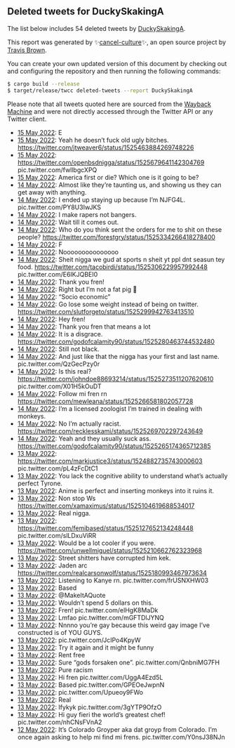 ## Deleted tweets for DuckySkakingA

The list below includes 54 deleted tweets by
[DuckySkakingA](https://twitter.com/DuckySkakingA).



This report was generated by ✨[cancel-culture](https://github.com/travisbrown/cancel-culture)✨,
an open source project by [Travis Brown](https://twitter.com/travisbrown).

You can create your own updated version of this document by checking out and configuring the
repository and then running the following commands:

```bash
$ cargo build --release
$ target/release/twcc deleted-tweets --report DuckySkakingA
```

Please note that all tweets quoted here are sourced from the
[Wayback Machine](https://web.archive.org) and were not directly accessed through the Twitter API or
any Twitter client.

* [15 May 2022](https://web.archive.org/web/20220515042611/https://twitter.com/DuckySkakingA/status/1525693840023343104): E <!--1525693840023343104-->
* [15 May 2022](https://web.archive.org/web/20220515034020/https://twitter.com/DuckySkakingA/status/1525682377846046720): Yeah he doesn’t fuck old ugly bitches. https://twitter.com/jtweaver6/status/1525463884269748226 <!--1525682377846046720-->
* [15 May 2022](https://web.archive.org/web/20220515033956/https://twitter.com/DuckySkakingA/status/1525682156470734849): https://twitter.com/openbsdnigga/status/1525679641142304769  pic.twitter.com/fwllbgcXPQ <!--1525682156470734849-->
* [15 May 2022](https://web.archive.org/web/20220515002831/https://twitter.com/DuckySkakingA/status/1525633942048604160): America first or die? Which one is it going to be? <!--1525633942048604160-->
* [14 May 2022](https://web.archive.org/web/20220514214017/https://twitter.com/DuckySkakingA/status/1525591615242395648): Almost like they’re taunting us, and showing us they can get away with anything. <!--1525591615242395648-->
* [14 May 2022](https://web.archive.org/web/20220514204532/https://twitter.com/DuckySkakingA/status/1525577701310050304): I ended up staying up because I’m NJFG4L. pic.twitter.com/PY8U3IwJKS <!--1525577701310050304-->
* [14 May 2022](https://web.archive.org/web/20220514203653/https://twitter.com/DuckySkakingA/status/1525575710542385152): I make rapers not bangers. <!--1525575710542385152-->
* [14 May 2022](https://web.archive.org/web/20220514093104/https://twitter.com/DuckySkakingA/status/1525408209091059713): Wait till it comes out. <!--1525408209091059713-->
* [14 May 2022](https://web.archive.org/web/20220514043850/https://twitter.com/DuckySkakingA/status/1525334572191318017): Who do you think sent the orders for me to shit on these people? https://twitter.com/forestgry/status/1525334266418278400 <!--1525334572191318017-->
* [14 May 2022](https://web.archive.org/web/20220514042504/https://twitter.com/DuckySkakingA/status/1525331027274735619): F <!--1525331027274735619-->
* [14 May 2022](https://web.archive.org/web/20220514025907/https://twitter.com/DuckySkakingA/status/1525309591873110016): Nooooooooooooooo <!--1525309591873110016-->
* [14 May 2022](https://web.archive.org/web/20220514025241/https://twitter.com/DuckySkakingA/status/1525308006279352321): Sheit nigga we gud at sports n sheit yt ppl dnt seasun tey food.  https://twitter.com/tacobirdi/status/1525306229957992448  pic.twitter.com/E6IKJQBEI0 <!--1525308006279352321-->
* [14 May 2022](https://web.archive.org/web/20220514024314/https://twitter.com/DuckySkakingA/status/1525305542394228737): Thank you fren! <!--1525305542394228737-->
* [14 May 2022](https://web.archive.org/web/20220514022420/https://twitter.com/DuckySkakingA/status/1525300761009192960): Right but I’m not a fat pig 🐷 <!--1525300761009192960-->
* [14 May 2022](https://web.archive.org/web/20220514022725/https://twitter.com/DuckySkakingA/status/1525300394842374147): “Socio economic” <!--1525300394842374147-->
* [14 May 2022](https://web.archive.org/web/20220514022201/https://twitter.com/DuckySkakingA/status/1525300328731750401): Go lose some weight instead of being on twitter. https://twitter.com/slutforgeto/status/1525299942763413510 <!--1525300328731750401-->
* [14 May 2022](https://web.archive.org/web/20220514021334/https://twitter.com/DuckySkakingA/status/1525297393348100096): Hey fren! <!--1525297393348100096-->
* [14 May 2022](https://web.archive.org/web/20220514020407/https://twitter.com/DuckySkakingA/status/1525295684164980742): Thank you fren that means a lot <!--1525295684164980742-->
* [14 May 2022](https://web.archive.org/web/20220514010943/https://twitter.com/DuckySkakingA/status/1525280737464750080): It is a disgrace. https://twitter.com/godofcalamity90/status/1525280463744532480 <!--1525280737464750080-->
* [14 May 2022](https://web.archive.org/web/20220514010109/https://twitter.com/DuckySkakingA/status/1525279890530267136): Still not black. <!--1525279890530267136-->
* [14 May 2022](https://web.archive.org/web/20220514004407/https://twitter.com/DuckySkakingA/status/1525275664751861760): And just like that the nigga has your first and last name. pic.twitter.com/QzGecPzy0r <!--1525275664751861760-->
* [14 May 2022](https://web.archive.org/web/20220514003729/https://twitter.com/DuckySkakingA/status/1525273939747844096): Is this real?  https://twitter.com/johndoe88693214/status/1525273511207620610  pic.twitter.com/X01H5kOuDT <!--1525273939747844096-->
* [14 May 2022](https://web.archive.org/web/20220514003132/https://twitter.com/DuckySkakingA/status/1525272413432270849): Follow mi fren rn https://twitter.com/mewleana/status/1525266581802057728 <!--1525272413432270849-->
* [14 May 2022](https://web.archive.org/web/20220514002853/https://twitter.com/DuckySkakingA/status/1525271734735081472): I’m a licensed zoologist I’m trained in dealing with monkeys. <!--1525271734735081472-->
* [14 May 2022](https://web.archive.org/web/20220514002117/https://twitter.com/DuckySkakingA/status/1525269819951484928): No I’m actually racist. https://twitter.com/recklesskami/status/1525269702297243649 <!--1525269819951484928-->
* [14 May 2022](https://web.archive.org/web/20220514000535/https://twitter.com/DuckySkakingA/status/1525265410618142720): Yeah and they usually suck ass. https://twitter.com/godofcalamity90/status/1525265174365712385 <!--1525265410618142720-->
* [13 May 2022](https://web.archive.org/web/20220513235258/https://twitter.com/DuckySkakingA/status/1525262766939856896): https://twitter.com/markjustice3/status/1524882735743000603  pic.twitter.com/pL4zFcDtC1 <!--1525262766939856896-->
* [13 May 2022](https://web.archive.org/web/20220513231013/https://twitter.com/DuckySkakingA/status/1525251827087949824): You lack the cognitive ability to understand what’s actually perfect Tyrone. <!--1525251827087949824-->
* [13 May 2022](https://web.archive.org/web/20220513230328/https://twitter.com/DuckySkakingA/status/1525250254303551490): Anime is perfect and inserting monkeys into it ruins it. <!--1525250254303551490-->
* [13 May 2022](https://web.archive.org/web/20220513213914/https://twitter.com/DuckySkakingA/status/1525229086347501568): Non stop Ws https://twitter.com/xamaximus/status/1525104619688534017 <!--1525229086347501568-->
* [13 May 2022](https://web.archive.org/web/20220513210006/https://twitter.com/DuckySkakingA/status/1525219205611651072): Real nigga. <!--1525219205611651072-->
* [13 May 2022](https://web.archive.org/web/20220513205711/https://twitter.com/DuckySkakingA/status/1525218457402351616): https://twitter.com/femibased/status/1525127652134248448  pic.twitter.com/slLDxuViRR <!--1525218457402351616-->
* [13 May 2022](https://web.archive.org/web/20220513205051/https://twitter.com/DuckySkakingA/status/1525216858512703489): Would be a lot cooler if you were. https://twitter.com/unwellmiguel/status/1525210662762323968 <!--1525216858512703489-->
* [13 May 2022](https://web.archive.org/web/20220513202854/https://twitter.com/DuckySkakingA/status/1525211312242016259): Street shitters have corrupted him kek. <!--1525211312242016259-->
* [13 May 2022](https://web.archive.org/web/20220513202542/https://twitter.com/DuckySkakingA/status/1525210641702785031): Jaden arc https://twitter.com/realcarsonwolf/status/1525180993467973634 <!--1525210641702785031-->
* [13 May 2022](https://web.archive.org/web/20220513202630/https://twitter.com/DuckySkakingA/status/1525209886224703489): Listening to Kanye rn. pic.twitter.com/frUSNXHW03 <!--1525209886224703489-->
* [13 May 2022](https://web.archive.org/web/20220513202154/https://twitter.com/DuckySkakingA/status/1525209661649059840): Based <!--1525209661649059840-->
* [13 May 2022](https://web.archive.org/web/20220513163923/https://twitter.com/DuckySkakingA/status/1525153529630846977): @MakeItAQuote <!--1525153529630846977-->
* [13 May 2022](https://web.archive.org/web/20220513163123/https://twitter.com/DuckySkakingA/status/1525151481678077952): Wouldn’t spend 5 dollars on this. <!--1525151481678077952-->
* [13 May 2022](https://web.archive.org/web/20220513150203/https://twitter.com/DuckySkakingA/status/1525128881245540352): Fren! pic.twitter.com/elHgK8MaDk <!--1525128881245540352-->
* [13 May 2022](https://web.archive.org/web/20220513142929/https://twitter.com/DuckySkakingA/status/1525120885744709632): Lmfao pic.twitter.com/mGFTDlJYNQ <!--1525120885744709632-->
* [13 May 2022](https://web.archive.org/web/20220513142228/https://twitter.com/DuckySkakingA/status/1525119010957828096): Nnnno you’re gay because this weird gay image I’ve constructed is of YOU GUYS. <!--1525119010957828096-->
* [13 May 2022](https://web.archive.org/web/20220513140954/https://twitter.com/DuckySkakingA/status/1525115937896153088): pic.twitter.com/JcIPo4KpyW <!--1525115937896153088-->
* [13 May 2022](https://web.archive.org/web/20220513140451/https://twitter.com/DuckySkakingA/status/1525114634918928386): Try it again and it might be funny <!--1525114634918928386-->
* [13 May 2022](https://web.archive.org/web/20220513134006/https://twitter.com/DuckySkakingA/status/1525108378703433728): Rent free <!--1525108378703433728-->
* [13 May 2022](https://web.archive.org/web/20220513132855/https://twitter.com/DuckySkakingA/status/1525105717396611072): Sure “gods forsaken one”. pic.twitter.com/QnbniMG7FH <!--1525105717396611072-->
* [13 May 2022](https://web.archive.org/web/20220513030629/https://twitter.com/DuckySkakingA/status/1524948918575824897): Pure racism <!--1524948918575824897-->
* [13 May 2022](https://web.archive.org/web/20220513014404/https://twitter.com/DuckySkakingA/status/1524928166002827282): Hi fren pic.twitter.com/UggA4Ezd5L <!--1524928166002827282-->
* [13 May 2022](https://web.archive.org/web/20220513013532/https://twitter.com/DuckySkakingA/status/1524926189663559702): Based pic.twitter.com/GPEOeJwpnN <!--1524926189663559702-->
* [13 May 2022](https://web.archive.org/web/20220513003440/https://twitter.com/DuckySkakingA/status/1524910908140552198): pic.twitter.com/Upueoy9FWo <!--1524910908140552198-->
* [13 May 2022](https://web.archive.org/web/20220513003340/https://twitter.com/DuckySkakingA/status/1524910568947101696): Real <!--1524910568947101696-->
* [13 May 2022](https://web.archive.org/web/20220513003002/https://twitter.com/DuckySkakingA/status/1524909667905830917): Ifykyk pic.twitter.com/3gYTP9OfzO <!--1524909667905830917-->
* [13 May 2022](https://web.archive.org/web/20220513002935/https://twitter.com/DuckySkakingA/status/1524909381774606370): Hi guy fieri the world’s greatest chef! pic.twitter.com/nhCNsFVnA2 <!--1524909381774606370-->
* [12 May 2022](https://web.archive.org/web/20220513000017/https://twitter.com/DuckySkakingA/status/1524901004059332627): It’s Colorado Groyper aka dat groyp from Colorado. I’m once again asking to help mi find mi frens. pic.twitter.com/Y0nsJ38NJn <!--1524901004059332627-->
